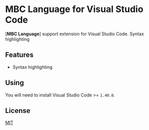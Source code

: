 # MBC Language for Visual Studio Code

[**MBC Language**] support extension for Visual Studio Code. Syntax highlighting

## Features

* Syntax highlighting

## Using

You will need to install Visual Studio Code >= `1.40.0`. 

## License

[MIT](./LICENSE)
